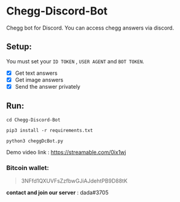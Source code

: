 # Chegg-Discord-Bot
Chegg bot for Discord.
You can access chegg answers via discord.

## Setup:
You must set your `ID TOKEN` , `USER AGENT` and `BOT TOKEN`.

- [x] Get text answers
- [x] Get image answers
- [x] Send the answer privately

## Run:

`cd Chegg-Discord-Bot`

`pip3 install -r requirements.txt`

`python3 cheggDcBot.py`


Demo video link : https://streamable.com/0ix1wj



### Bitcoin wallet: 
> 3NFfd1QXUVFsZzfbwGJiAJdehtPB9D88tK

**contact and join our server** : dada#3705
